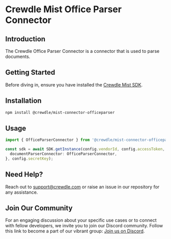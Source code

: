 # Crewdle Mist Office Parser Connector

## Introduction

The Crewdle Office Parser Connector is a connector that is used to parse documents.

## Getting Started

Before diving in, ensure you have installed the [Crewdle Mist SDK](https://www.npmjs.com/package/@crewdle/web-sdk).

## Installation

```bash
npm install @crewdle/mist-connector-officeparser
```

## Usage

```TypeScript
import { OfficeParserConnector } from '@crewdle/mist-connector-officeparser';

const sdk = await SDK.getInstance(config.vendorId, config.accessToken, {
  documentParserConnector: OfficeParserConnector,
}, config.secretKey);
```

## Need Help?

Reach out to support@crewdle.com or raise an issue in our repository for any assistance.

## Join Our Community

For an engaging discussion about your specific use cases or to connect with fellow developers, we invite you to join our Discord community. Follow this link to become a part of our vibrant group: [Join us on Discord](https://discord.gg/XJ3scBYX).

